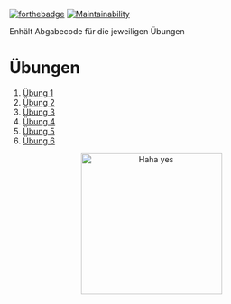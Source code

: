 [![forthebadge](https://forthebadge.com/images/badges/made-with-java.svg)](https://forthebadge.com)
[![Maintainability](https://api.codeclimate.com/v1/badges/206089f1a80d8559b5cf/maintainability)](https://codeclimate.com/github/nimarion/PIB-PR1/maintainability)

Enhält Abgabecode für die jeweiligen Übungen

# Übungen
1. [Übung 1](src/ueb01)
1. [Übung 2](src/ueb02)
1. [Übung 3](src/ueb03)
1. [Übung 4](src/ueb04)
1. [Übung 5](src/ueb05)
1. [Übung 6](src/ueb06)



<p align="center">
  <img alt="Haha yes " width="250px" src="https://i.imgur.com/5bXJeZt.png">
  <br>
</p>

